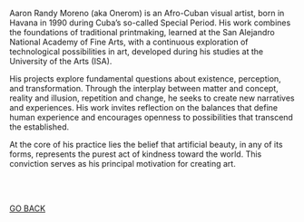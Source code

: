 Aaron Randy Moreno (aka Onerom) is an Afro-Cuban visual artist, born in Havana in 1990 during Cuba’s so-called Special Period. His work combines the foundations of traditional printmaking, learned at the San Alejandro National Academy of Fine Arts, with a continuous exploration of technological possibilities in art, developed during his studies at the University of the Arts (ISA).

His projects explore fundamental questions about existence, perception, and transformation. Through the interplay between matter and concept, reality and illusion, repetition and change, he seeks to create new narratives and experiences. His work invites reflection on the balances that define human experience and encourages openness to possibilities that transcend the established.

At the core of his practice lies the belief that artificial beauty, in any of its forms, represents the purest act of kindness toward the world. This conviction serves as his principal motivation for creating art.

<br>
<br>

[GO BACK](https://aaronrmoreno.github.io/ABOUT)


